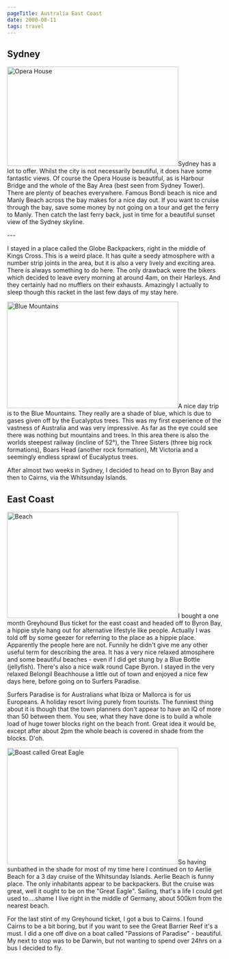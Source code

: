 ```yaml
---
pageTitle: Australia East Coast
date: 2000-08-11
tags: travel
---
```

<h2>Sydney</h2>
<p><img alt="Opera House" src="/assets/images/operahouse.jpg" width="400" height="232" />Sydney has a lot to offer. Whilst the city is not necessarily beautiful, it does have some fantastic views. Of course the Opera House is beautiful, as is Harbour Bridge and the whole of the Bay Area (best seen from Sydney Tower). There are plenty of beaches everywhere. Famous Bondi beach is nice and Manly Beach across the bay makes for a nice day out. If you want to cruise through the bay, save some money by not going on a tour and get the ferry to Manly. Then catch the last ferry back, just in time for a beautiful sunset view of the Sydney skyline.</p>
---

<p>I stayed in a place called the Globe Backpackers, right in the middle of Kings Cross. This is a weird place. It has quite a seedy atmosphere with a number strip joints in the area, but it is also a very lively and exciting area. There is always something to do here. The only drawback were the bikers which decided to leave every morning at around 4am, on their Harleys. And they certainly had no mufflers on their exhausts. Amazingly I actually to sleep though this racket in the last few days of my stay here.</p>
<p><img alt="Blue Mountains" src="/assets/images/bluemts.jpg" width="400" height="249" />A nice day trip is to the Blue Mountains. They really are a shade of blue, which is due to gases given off by the Eucalyptus trees. This was my first experience of the vastness of Australia and was very impressive. As far as the eye could see there was nothing but mountains and trees. In this area there is also the worlds steepest railway (incline of 52°), the Three Sisters (three big rock formations), Boars Head (another rock formation), Mt Victoria and a seemingly endless sprawl of Eucalyptus trees.</p>
<p>After almost two weeks in Sydney, I decided to head on to Byron Bay and then to Cairns, via the Whitsunday Islands.</p>
<h2>East Coast</h2>
<p><img alt="Beach" src="/assets/images/ozbeach.jpg" width="400" height="248" />I bought a one month Greyhound Bus ticket for the east coast and headed off to Byron Bay, a hippie style hang out for alternative lifestyle like people. Actually I was told off by some geezer for referring to the place as a hippie place. Apparently the people here are not. Funnily he didn't give me any other useful term for describing the area. It has a very nice relaxed atmosphere and some beautiful beaches - even if I did get stung by a Blue Bottle (jellyfish). There's also a nice walk round Cape Byron. I stayed in the very relaxed Belongil Beachhouse a little out of town and enjoyed a nice few days here, before going on to Surfers Paradise.</p>
<p>Surfers Paradise is for Australians what Ibiza or Mallorca is for us Europeans. A holiday resort living purely from tourists. The funniest thing about it is though that the town planners don't appear to have an IQ of more than 50 between them. You see, what they have done is to build a whole load of huge tower blocks right on the beach front. Great idea it would be, except after about 2pm the whole beach is covered in shade from the blocks. D'oh.</p>
<p><img alt="Boast called Great Eagle" src="/assets/images/boat.jpg" width="400" height="272" />So having sunbathed in the shade for most of my time here I continued on to Aerlie Beach for a 3 day cruise of the Whitsunday Islands. Aerlie Beach is funny place. The only inhabitants appear to be backpackers. But the cruise was great, well it ought to be on the "Great Eagle". Sailing, that's a life I could get used to....shame I live right in the middle of Germany, about 500km from the nearest beach.</p>
<p>For the last stint of my Greyhound ticket, I got a bus to Cairns. I found Cairns to be a bit boring, but if you want to see the Great Barrier Reef it's a must. I did a one off dive on a boat called "Passions of Paradise" - beautiful. My next to stop was to be Darwin, but not wanting to spend over 24hrs on a bus I decided to fly.</p>